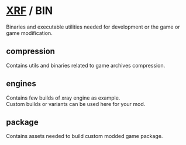 # [XRF](https://github.com/xray-forge/stalker-xrf-engine) / BIN

Binaries and executable utilities needed for development or the game or game modification.

## compression

Contains utils and binaries related to game archives compression.

## engines

Contains few builds of xray engine as example. <br/>
Custom builds or variants can be used here for your mod.

## package

Contains assets needed to build custom modded game package.

